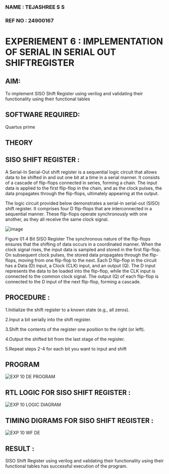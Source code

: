 ### NAME : TEJASHREE S S
### REF NO : 24900167
# EXPERIEMENT 6  : IMPLEMENTATION OF SERIAL IN SERIAL OUT SHIFTREGISTER

## AIM:

To implement  SISO Shift Register using verilog and validating their functionality using their functional tables

## SOFTWARE REQUIRED:

Quartus prime

## THEORY

## SISO SHIFT REGISTER :

A Serial-In Serial-Out shift register is a sequential logic circuit that allows data to be shifted in and out one bit at a time in a serial manner. It consists of a cascade of flip-flops connected in series, forming a chain. The input data is applied to the first flip-flop in the chain, and as the clock pulses, the data propagates through the flip-flops, ultimately appearing at the output.

The logic circuit provided below demonstrates a serial-in serial-out (SISO) shift register. It comprises four D flip-flops that are interconnected in a sequential manner. These flip-flops operate synchronously with one another, as they all receive the same clock signal.

![image](https://github.com/naavaneetha/SERIAL-IN-SERIAL-OUT-SHIFTREGISTER/assets/154305477/e81c4072-37f9-46c6-8145-566764b74c3a)

Figure 01 4 Bit SISO Register
The synchronous nature of the flip-flops ensures that the shifting of data occurs in a coordinated manner. When the clock signal rises, the input data is sampled and stored in the first flip-flop. On subsequent clock pulses, the stored data propagates through the flip-flops, moving from one flip-flop to the next.
Each D flip-flop in the circuit has a Data (D) input, a Clock (CLK) input, and an output (Q). The D input represents the data to be loaded into the flip-flop, while the CLK input is connected to the common clock signal. The output (Q) of each flip-flop is connected to the D input of the next flip-flop, forming a cascade.

## PROCEDURE :
 1.Initialize the shift register to a known state (e.g., all zeros).
 
 2.Input a bit serially into the shift register.
 
 3.Shift the contents of the register one position to the right (or left).
 
 4.Output the shifted bit from the last stage of the register.
 
 5.Repeat steps 2-4 for each bit you want to input and shift


## PROGRAM
![EXP 10 DE PROGRAM](https://github.com/user-attachments/assets/d5bf0d99-12c7-4861-8228-26662ff41b9c)

## RTL LOGIC FOR SISO SHIFT REGISTER :
![EXP 10 LOGIC DIAGRAM](https://github.com/user-attachments/assets/7c5c826f-869c-4878-a2e7-06fddf9846f5)

## TIMING DIGRAMS FOR SISO SHIFT REGISTER :
![EXP 10 WF DE](https://github.com/user-attachments/assets/97db6417-273c-4f2b-815e-3475429ee055)

## RESULT : 
SISO Shift Register using verilog and validating their functionality using their functional tables has successful execution of the program.
